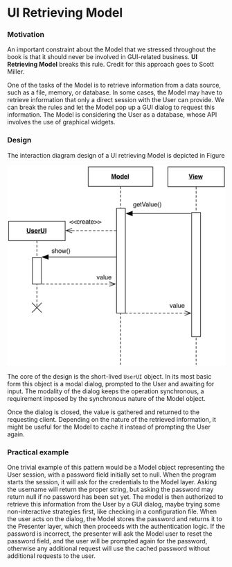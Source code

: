 # UI Retrieving Model

### Motivation

An important constraint about the Model that we stressed throughout the book
is that it should never be involved in GUI-related business. **UI Retrieving
Model** breaks this rule. Credit for this approach goes to Scott Miller.

One of the tasks of the Model is to retrieve information from a data
source, such as a file, memory, or database. In some cases, the Model
may have to retrieve information that only a direct session with the User 
can provide. We can break the rules and let the Model pop up a GUI dialog 
to request this information. The Model is considering the User as a database,
whose API involves the use of graphical widgets.

### Design

The interaction diagram design of a UI retrieving Model is depicted in Figure

<p align="center">
    <img src="images/ui_retrieving/ui_retrieving.png" />
</p>

The core of the design is the short-lived ``UserUI`` object. In its most 
basic form this object is a modal dialog, prompted to the User and 
awaiting for input. The  modality of the dialog keeps the operation 
synchronous, a requirement imposed by the synchronous nature of the 
Model object.

Once the dialog is closed, the value is gathered and returned 
to the requesting client. Depending on the nature of the retrieved 
information, it might be useful for the Model to cache it instead 
of prompting the User again.

### Practical example

One trivial example of this pattern would be a Model object representing
the User session, with a password field initially set to null. When the
program starts the session, it will ask for the credentials to the Model layer.
Asking the username will return the proper string, but asking the password may
return null if no password has been set yet. The model is then authorized
to retrieve this information from the User by a GUI dialog, maybe trying
some non-interactive strategies first, like checking in a configuration file.
When the user acts on the dialog, the Model stores the password and returns
it to the Presenter layer, which then proceeds with the authentication logic.
If the password is incorrect, the presenter will ask the Model user to reset
the password field, and the user will be prompted again for the password, otherwise any additional request will use the cached password without additional requests to the user.